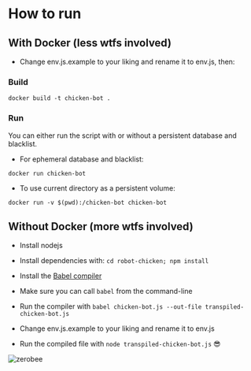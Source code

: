 # How to run

## With Docker (less wtfs involved)

- Change env.js.example to your liking and rename it to env.js, then:

### Build
``` 
docker build -t chicken-bot .
```

### Run

You can either run the script with or without a persistent database and blacklist.

- For ephemeral database and blacklist:

```
docker run chicken-bot
```

- To use current directory as a persistent volume:

```
docker run -v $(pwd):/chicken-bot chicken-bot
```

## Without Docker (more wtfs involved)

- Install nodejs

- Install dependencies with: `cd robot-chicken; npm install`

- Install the [Babel compiler](https://www.npmjs.com/package/@babel/core)

- Make sure you can call `babel` from the command-line

- Run the compiler with `babel chicken-bot.js --out-file transpiled-chicken-bot.js`

- Change env.js.example to your liking and rename it to env.js

- Run the compiled file with `node transpiled-chicken-bot.js` 😎


![zerobee](https://static.wikia.nocookie.net/0b0t/images/5/50/Wiki-background/revision/latest?cb=20200716085243])
